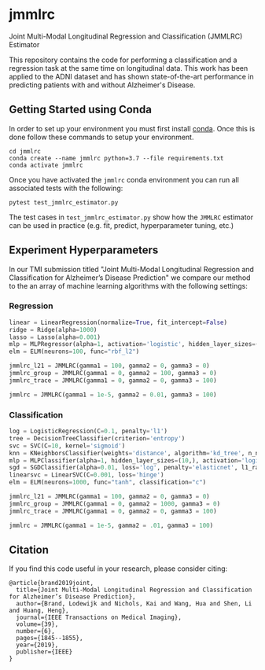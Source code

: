 # jmmlrc

Joint Multi-Modal Longitudinal Regression and Classification (JMMLRC) Estimator

This repository contains the code for performing a classification and a regression task at the same time on longitudinal data. This work has been applied to the ADNI dataset and has shown state-of-the-art performance in predicting patients with and without Alzheimer's Disease.

## Getting Started using Conda

In order to set up your environment you must first install [conda](https://docs.conda.io/projects/conda/en/latest/index.html). Once this is done follow these commands to setup your environment.

```
cd jmmlrc
conda create --name jmmlrc python=3.7 --file requirements.txt 
conda activate jmmlrc
```

Once you have activated the `jmmlrc` conda environment you can run all associated tests with the following:

```
pytest test_jmmlrc_estimator.py
```

The test cases in `test_jmmlrc_estimator.py` show how the `JMMLRC` estimator can be used in practice (e.g. fit, predict, hyperparameter tuning, etc.) 

## Experiment Hyperparameters

In our TMI submission titled "Joint Multi-Modal Longitudinal Regression and Classification for Alzheimer’s Disease Prediction" we compare our method to the an array of machine learning algorithms with the following settings:

### Regression
```python
linear = LinearRegression(normalize=True, fit_intercept=False)
ridge = Ridge(alpha=1000)
lasso = Lasso(alpha=0.001)
mlp = MLPRegressor(alpha=1, activation='logistic', hidden_layer_sizes=(10,))
elm = ELM(neurons=100, func="rbf_l2")

jmmlrc_l21 = JMMLRC(gamma1 = 100, gamma2 = 0, gamma3 = 0)
jmmlrc_group = JMMLRC(gamma1 = 0, gamma2 = 100, gamma3 = 0)
jmmlrc_trace = JMMLRC(gamma1 = 0, gamma2 = 0, gamma3 = 100)

jmmlrc = JMMLRC(gamma1 = 1e-5, gamma2 = 0.01, gamma3 = 100)
```

### Classification
```python
log = LogisticRegression(C=0.1, penalty='l1')
tree = DecisionTreeClassifier(criterion='entropy')
svc = SVC(C=10, kernel='sigmoid')
knn = KNeighborsClassifier(weights='distance', algorithm='kd_tree', n_neighbors=20, p=1)
mlp = MLPClassifier(alpha=1, hidden_layer_sizes=(10,), activation='logistic')
sgd = SGDClassifier(alpha=0.01, loss='log', penalty='elasticnet', l1_ratio=0.5)
linearsvc = LinearSVC(C=0.001, loss='hinge')
elm = ELM(neurons=1000, func="tanh", classification="c")

jmmlrc_l21 = JMMLRC(gamma1 = 100, gamma2 = 0, gamma3 = 0)
jmmlrc_group = JMMLRC(gamma1 = 0, gamma2 = 1000, gamma3 = 0)
jmmlrc_trace = JMMLRC(gamma1 = 0, gamma2 = 0, gamma3 = 100)

jmmlrc = JMMLRC(gamma1 = 1e-5, gamma2 = .01, gamma3 = 100)
```

## Citation
If you find this code useful in your research, please consider citing:
```
@article{brand2019joint,
  title={Joint Multi-Modal Longitudinal Regression and Classification for Alzheimer’s Disease Prediction},
  author={Brand, Lodewijk and Nichols, Kai and Wang, Hua and Shen, Li and Huang, Heng},
  journal={IEEE Transactions on Medical Imaging},
  volume={39},
  number={6},
  pages={1845--1855},
  year={2019},
  publisher={IEEE}
}
```
